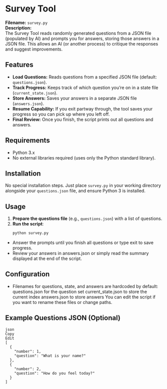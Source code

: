 # Survey Tool

**Filename:** `survey.py`  
**Description:**  
The Survey Tool reads randomly generated questions from a JSON file (populated by AI) and prompts you for answers, storing those answers in a JSON file. This allows an AI (or another process) to critique the responses and suggest improvements.

## Features

- **Load Questions:** Reads questions from a specified JSON file (default: `questions.json`).
- **Track Progress:** Keeps track of which question you’re on in a state file (`current_state.json`).
- **Store Answers:** Saves your answers in a separate JSON file (`answers.json`).
- **Resume Capability:** If you exit partway through, the tool saves your progress so you can pick up where you left off.
- **Final Review:** Once you finish, the script prints out all questions and answers.

## Requirements

- Python 3.x
- No external libraries required (uses only the Python standard library).

## Installation

No special installation steps. Just place `survey.py` in your working directory alongside your `questions.json` file, and ensure Python 3 is installed.

## Usage

1. **Prepare the questions file** (e.g., `questions.json`) with a list of questions.  
2. **Run the script**:
   ```bash
   python survey.py
- Answer the prompts until you finish all questions or type exit to save progress.
- Review your answers in answers.json or simply read the summary displayed at the end of the script.

## Configuration
- Filenames for questions, state, and answers are hardcoded by default:
  questions.json for the question set
  current_state.json to store the current index
  answers.json to store answers
  You can edit the script if you want to rename these files or change paths.

## Example Questions JSON (Optional)
    json
    Copy
    Edit
    [
      {
        "number": 1,
        "question": "What is your name?"
      },
      {
        "number": 2,
        "question": "How do you feel today?"
      }
    ]